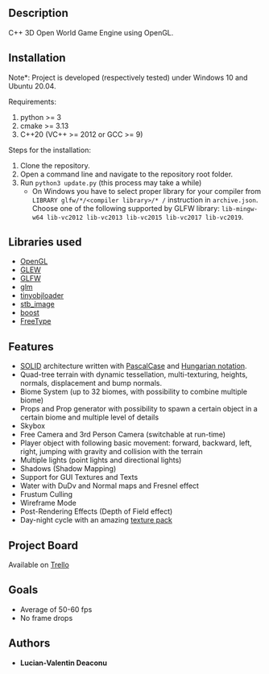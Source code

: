 ## Description

C++ 3D Open World Game Engine using OpenGL.

## Installation
Note*: Project is developed (respectively tested) under Windows 10 and Ubuntu 20.04.

Requirements:
1. python >= 3
2. cmake >= 3.13
3. C++20 (VC++ >= 2012 or GCC >= 9)

Steps for the installation:
1. Clone the repository.
2. Open a command line and navigate to the repository root folder.
3. Run `python3 update.py` (this process may take a while)
    * On Windows you have to select proper library for your compiler from `LIBRARY glfw/*/<compiler library>/* /` instruction in `archive.json`. Choose one of the following supported by GLFW library: `lib-mingw-w64 lib-vc2012 lib-vc2013 lib-vc2015 lib-vc2017 lib-vc2019`.

## Libraries used

* [OpenGL](https://www.opengl.org/)
* [GLEW](http://glew.sourceforge.net/)
* [GLFW](https://www.glfw.org/)
* [glm](https://glm.g-truc.net/0.9.9/index.html)
* [tinyobjloader](https://github.com/tinyobjloader/tinyobjloader)
* [stb_image](https://github.com/nothings/stb/blob/master/stb_image.h)
* [boost](https://www.boost.org/)
* [FreeType](https://www.freetype.org/)

## Features

* [SOLID](https://en.wikipedia.org/wiki/SOLID) architecture written with [PascalCase](https://wiki.c2.com/?PascalCase) and [Hungarian notation](https://en.wikipedia.org/wiki/Hungarian_notation).
* Quad-tree terrain with dynamic tessellation, multi-texturing, heights, normals, displacement and bump normals. 
* Biome System (up to 32 biomes, with possibility to combine multiple biome)
* Props and Prop generator with possibility to spawn a certain object in a certain biome and multiple level of details
* Skybox
* Free Camera and 3rd Person Camera (switchable at run-time)
* Player object with following basic movement: forward, backward, left, right, jumping with gravity and collision with the terrain
* Multiple lights (point lights and directional lights)
* Shadows (Shadow Mapping)
* Support for GUI Textures and Texts
* Water with DuDv and Normal maps and Fresnel effect
* Frustum Culling
* Wireframe Mode
* Post-Rendering Effects (Depth of Field effect)
* Day-night cycle with an amazing [texture pack](https://assetstore.unity.com/packages/2d/textures-materials/sky/10-skyboxes-pack-day-night-32236#description)

## Project Board

Available on [Trello](https://trello.com/b/lx9Ny7u6/vdge)

## Goals

* Average of 50-60 fps
* No frame drops

## Authors

* **Lucian-Valentin Deaconu**
